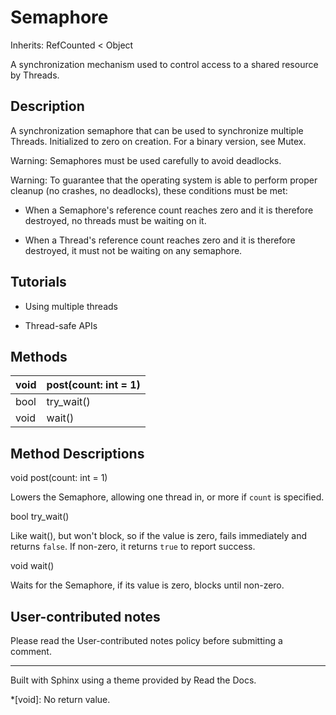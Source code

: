 # Semaphore

Inherits: RefCounted < Object

A synchronization mechanism used to control access to a shared resource by
Threads.

## Description

A synchronization semaphore that can be used to synchronize multiple Threads.
Initialized to zero on creation. For a binary version, see Mutex.

Warning: Semaphores must be used carefully to avoid deadlocks.

Warning: To guarantee that the operating system is able to perform proper
cleanup (no crashes, no deadlocks), these conditions must be met:

  * When a Semaphore's reference count reaches zero and it is therefore destroyed, no threads must be waiting on it.

  * When a Thread's reference count reaches zero and it is therefore destroyed, it must not be waiting on any semaphore.

## Tutorials

  * Using multiple threads

  * Thread-safe APIs

## Methods

void | post(count: int = 1)  
---|---  
bool | try_wait()  
void | wait()  
  
## Method Descriptions

void post(count: int = 1)

Lowers the Semaphore, allowing one thread in, or more if `count` is specified.

bool try_wait()

Like wait(), but won't block, so if the value is zero, fails immediately and
returns `false`. If non-zero, it returns `true` to report success.

void wait()

Waits for the Semaphore, if its value is zero, blocks until non-zero.

## User-contributed notes

Please read the User-contributed notes policy before submitting a comment.

* * *

Built with Sphinx using a theme provided by Read the Docs.

  *[void]: No return value.

